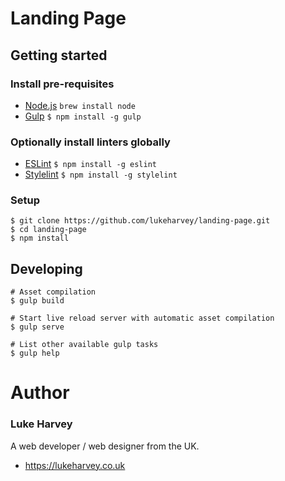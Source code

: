 Landing Page
===

## Getting started

### Install pre-requisites

- [Node.js](http://nodejs.org/) `brew install node`
- [Gulp](http://gulpjs.com/) `$ npm install -g gulp`

### Optionally install linters globally
- [ESLint](http://eslint.org/) `$ npm install -g eslint`
- [Stylelint](https://stylelint.io/) `$ npm install -g stylelint`

### Setup
```
$ git clone https://github.com/lukeharvey/landing-page.git
$ cd landing-page
$ npm install
```

## Developing
```
# Asset compilation
$ gulp build

# Start live reload server with automatic asset compilation
$ gulp serve

# List other available gulp tasks
$ gulp help
```

# Author

### Luke Harvey

A web developer / web designer from the UK.

- <https://lukeharvey.co.uk>
